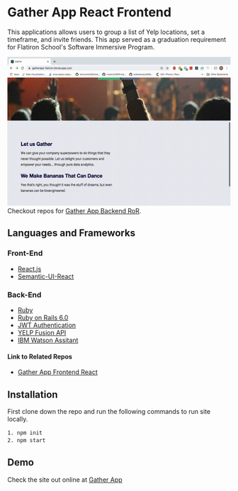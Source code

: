 # Gather App React Frontend 
This applications allows users to group a list of Yelp locations, set a timeframe, and invite friends. This app served as a graduation requirement for Flatiron School's Software Immersive Program.

![Gif Demo](https://github.com/rmeji1/gatherappfrontend/blob/develop/out-gather.gif)
Checkout repos for [Gather App Backend RoR](https://github.com/rmeji1/gatherappbackend).

## Languages and Frameworks
### Front-End
* [React.js](https://reactjs.org/)
* [Semantic-UI-React](https://react.semantic-ui.com/)
### Back-End
* [Ruby](https://www.ruby-lang.org/tr/)
* [Ruby on Rails 6.0](https://rubyonrails.org/)
* [JWT Authentication](https://jwt.io/)
* [YELP Fusion API](https://www.yelp.com/fusion)
* [IBM Watson Assitant](https://www.ibm.com/cloud/watson-assistant/)
#### Link to Related Repos
* [Gather App Frontend React](https://github.com/rmeji1/gatherappfrontend)

## Installation
First clone down the repo and run the following commands to run site locally. 
```bash
1. npm init
2. npm start
```
## Demo 
Check the site out online at [Gather App](https://gatherapp-flatiron.herokuapp.com)
